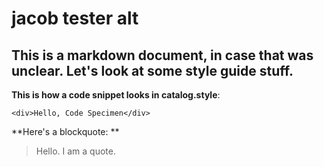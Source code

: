 # jacob tester alt
## This is a markdown document, in case that was unclear. Let's look at some style guide stuff. 

**This is how a code snippet looks in catalog.style**:

```code
<div>Hello, Code Specimen</div>
```

**Here's a blockquote: **
> Hello. I am a quote. 

